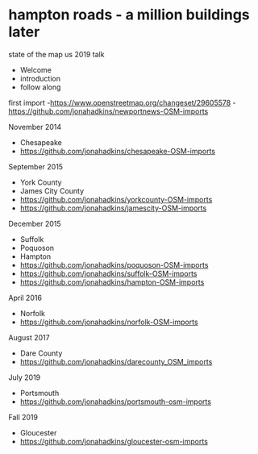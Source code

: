 # hampton roads - a million buildings later
state of the map us 2019 talk


- Welcome
 - introduction
 - follow along


first import
-https://www.openstreetmap.org/changeset/29605578
-https://github.com/jonahadkins/newportnews-OSM-imports


November 2014
- Chesapeake
- https://github.com/jonahadkins/chesapeake-OSM-imports

September 2015
- York County
- James City County
- https://github.com/jonahadkins/yorkcounty-OSM-imports
- https://github.com/jonahadkins/jamescity-OSM-imports

December 2015
- Suffolk
- Poquoson
- Hampton
- https://github.com/jonahadkins/poquoson-OSM-imports
- https://github.com/jonahadkins/suffolk-OSM-imports
- https://github.com/jonahadkins/hampton-OSM-imports

April 2016
- Norfolk
- https://github.com/jonahadkins/norfolk-OSM-imports


August 2017
- Dare County
- https://github.com/jonahadkins/darecounty_OSM_imports


July 2019
- Portsmouth
- https://github.com/jonahadkins/portsmouth-osm-imports

Fall 2019
- Gloucester
- https://github.com/jonahadkins/gloucester-osm-imports
